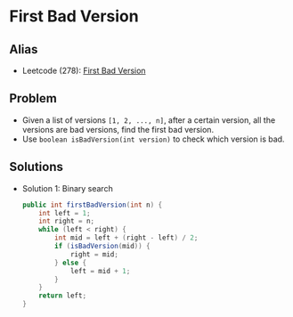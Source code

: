 # First Bad Version

## Alias
- Leetcode (278): [First Bad Version](https://leetcode.com/problems/first-bad-version/)

## Problem
- Given a list of versions `[1, 2, ..., n]`, after a certain version, all the versions are bad versions, find the first bad version.
- Use `boolean isBadVersion(int version)` to check which version is bad.

## Solutions
- Solution 1: Binary search
  ```java
  public int firstBadVersion(int n) {
      int left = 1;
      int right = n;
      while (left < right) {
          int mid = left + (right - left) / 2;
          if (isBadVersion(mid)) {
              right = mid;
          } else {
              left = mid + 1;
          }
      }
      return left;
  }
  ```
